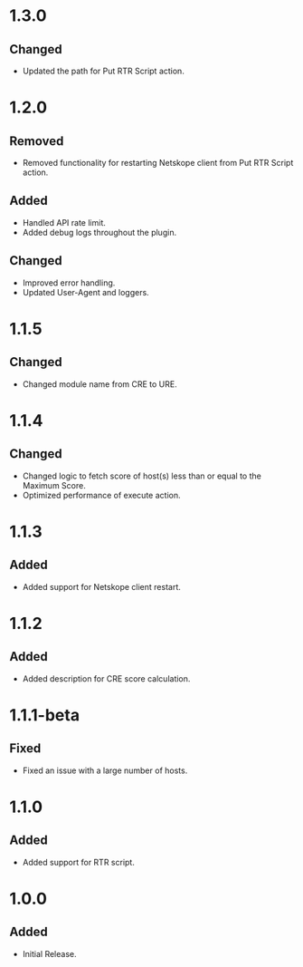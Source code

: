 # 1.3.0
## Changed
- Updated the path for Put RTR Script action.

# 1.2.0
## Removed
- Removed functionality for restarting Netskope client from Put RTR Script action.
## Added
- Handled API rate limit.
- Added debug logs throughout the plugin.
## Changed
- Improved error handling.
- Updated User-Agent and loggers.

# 1.1.5
## Changed
- Changed module name from CRE to URE.

# 1.1.4
## Changed
- Changed logic to fetch score of host(s) less than or equal to the Maximum Score.
- Optimized performance of execute action.

# 1.1.3
## Added
- Added support for Netskope client restart.

# 1.1.2
## Added
- Added description for CRE score calculation.

# 1.1.1-beta
## Fixed
- Fixed an issue with a large number of hosts.

# 1.1.0
## Added
- Added support for RTR script.

# 1.0.0
## Added
- Initial Release.
